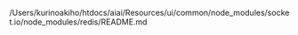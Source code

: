 /Users/kurinoakiho/htdocs/aiai/Resources/ui/common/node_modules/socket.io/node_modules/redis/README.md